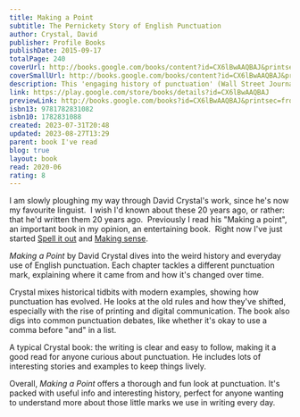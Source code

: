 ```yaml
---  
title: Making a Point  
subtitle: The Pernickety Story of English Punctuation  
author: Crystal, David  
publisher: Profile Books  
publishDate: 2015-09-17  
totalPage: 240  
coverUrl: http://books.google.com/books/content?id=CX6lBwAAQBAJ&printsec=frontcover&img=1&zoom=1&edge=curl&source=gbs_api  
coverSmallUrl: http://books.google.com/books/content?id=CX6lBwAAQBAJ&printsec=frontcover&img=1&zoom=5&edge=curl&source=gbs_api  
description: This 'engaging history of punctuation' (Wall Street Journal) is not only the first history of its kind, but a complete guide on how to use English punctuation. Behind every punctuation mark lies a thousand stories. The punctuation of English, marked with occasional rationality, is founded on arbitrariness and littered with oddities. For a system of a few dozen marks it generates a disproportionate degree of uncertainty and passion, inspiring organisations like the Apostrophe Protection Society and sending enthusiasts, correction-pens in hand, in a crusade against error. Professor Crystal leads us through this minefield with characteristic wit, clarity and commonsense. He gives a fascinating account of the origin and progress of every kind of punctuation mark over one and a half millennia, and he offers sound advice on how punctuation may be used to meet the needs of every occasion and context.  
link: https://play.google.com/store/books/details?id=CX6lBwAAQBAJ  
previewLink: http://books.google.com/books?id=CX6lBwAAQBAJ&printsec=frontcover&dq=David+Crystal,+Making+a+Point&hl=&as_pt=BOOKS&cd=1&source=gbs_api  
isbn13: 9781782831082  
isbn10: 1782831088  
created: 2023-07-31T20:48  
updated: 2023-08-27T13:29  
parent: book I've read  
blog: true  
layout: book  
read: 2020-06  
rating: 8  
---  
```

  
I am slowly ploughing my way through David Crystal's work, since he's now my favourite linguist.  I wish I'd known about these 20 years ago, or rather: that he'd written them 20 years ago.  Previously I read his "Making a point", an important book in my opinion, an entertaining book.  Right now I've just started [Spell it out](./David%20Crystal,%20Spell%20it%20out.md) and [Making sense](./David%20Crystal,%20Making%20Sense.md).  
  
*Making a Point* by David Crystal dives into the weird history and everyday use of English punctuation. Each chapter tackles a different punctuation mark, explaining where it came from and how it's changed over time.  
  
Crystal mixes historical tidbits with modern examples, showing how punctuation has evolved. He looks at the old rules and how they've shifted, especially with the rise of printing and digital communication. The book also digs into common punctuation debates, like whether it's okay to use a comma before "and" in a list.  
  
A typical Crystal book: the writing is clear and easy to follow, making it a good read for anyone curious about punctuation. He includes lots of interesting stories and examples to keep things lively.  
  
Overall, *Making a Point* offers a thorough and fun look at punctuation. It's packed with useful info and interesting history, perfect for anyone wanting to understand more about those little marks we use in writing every day.